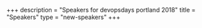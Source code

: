 +++
description = "Speakers for devopsdays portland 2018"
title = "Speakers"
type = "new-speakers"
+++